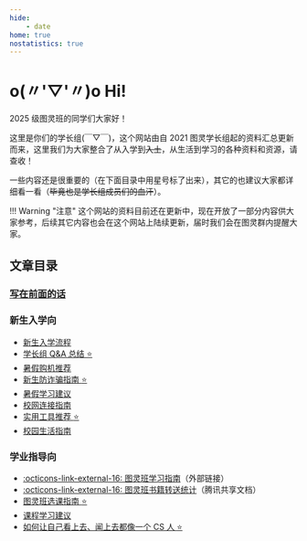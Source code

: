 ```yaml
---
hide:
    - date
home: true
nostatistics: true
---
```


# o(〃'▽'〃)o Hi!

2025 级图灵班的同学们大家好！

这里是你们的学长组(￣▽￣)，这个网站由自 2021 图灵学长组起的资料汇总更新而来，这里我们为大家整合了从入学到<del>入土</del>，从生活到学习的各种资料和资源，请查收！

一些内容还是很重要的（在下面目录中用星号标了出来），其它的也建议大家都详细看一看（<del>毕竟也是学长组成员们的血汗</del>）。

!!! Warning "注意"
    这个网站的资料目前还在更新中，现在开放了一部分内容供大家参考，后续其它内容也会在这个网站上陆续更新，届时我们会在图灵群内提醒大家。

## 文章目录
<div></div>

### [写在前面的话](preface.md)

### 新生入学向

- [新生入学流程](checkin.md)
- [学长组 Q&A 总结 :star:](qa.md)
- [暑假购机推荐](machine.md)
- [新生防诈骗指南 :star:](anti_fraud.md)
- [暑假学习建议](summer_study.md)
- [校网连接指南](rvpn.md)
- [实用工具推荐 :star:](tools.md)
- [校园生活指南](living.md)

### 学业指导向

- [:octicons-link-external-16: 图灵班学习指南](https://zju-turing.github.io/TuringCourses/)（外部链接）
- [:octicons-link-external-16: 图灵班书籍转送统计](https://docs.qq.com/sheet/DU2RIT05ZZ3JnSG1y)（腾讯共享文档）
- [图灵班选课指南 :star:](course_selection.md)
- [课程学习建议](course_advice.md)
- [如何让自己看上去、闻上去都像一个 CS 人 :star:](cser.md)
